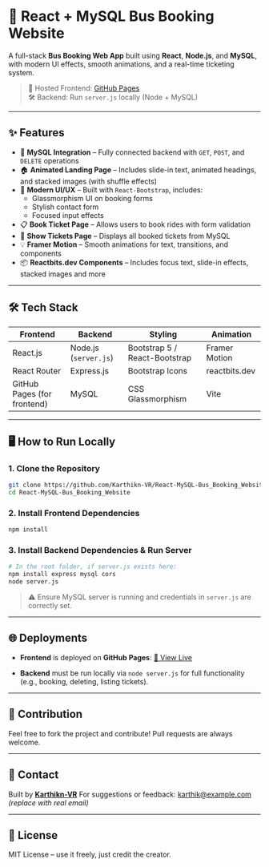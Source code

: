 # 🚌 React + MySQL Bus Booking Website

A full-stack **Bus Booking Web App** built using **React**, **Node.js**, and **MySQL**, with modern UI effects, smooth animations, and a real-time ticketing system.

> 🚀 Hosted Frontend: [GitHub Pages](https://karthikn-vr.github.io/React-MySQL-Bus_Booking_Website/)  
> 🛠 Backend: Run `server.js` locally (Node + MySQL)

---

## ✨ Features

- 🔐 **MySQL Integration** – Fully connected backend with `GET`, `POST`, and `DELETE` operations
- 🏠 **Animated Landing Page** – Includes slide-in text, animated headings, and stacked images (with shuffle effects)
- 🎨 **Modern UI/UX** – Built with `React-Bootstrap`, includes:
  - Glassmorphism UI on booking forms
  - Stylish contact form
  - Focused input effects
- 📋 **Book Ticket Page** – Allows users to book rides with form validation
- 🎫 **Show Tickets Page** – Displays all booked tickets from MySQL
- 💡 **Framer Motion** – Smooth animations for text, transitions, and components
- 📦 **Reactbits.dev Components** – Includes focus text, slide-in effects, stacked images and more

---

## 🛠 Tech Stack

| Frontend        | Backend       | Styling         | Animation      |
|----------------|---------------|-----------------|----------------|
| React.js        | Node.js (`server.js`) | Bootstrap 5 / React-Bootstrap | Framer Motion |
| React Router    | Express.js    | Bootstrap Icons | reactbits.dev |
| GitHub Pages (for frontend) | MySQL        | CSS Glassmorphism | Vite |

---

## 🖥 How to Run Locally

### 1. Clone the Repository

```bash
git clone https://github.com/Karthikn-VR/React-MySQL-Bus_Booking_Website.git
cd React-MySQL-Bus_Booking_Website
````

### 2. Install Frontend Dependencies

```bash
npm install
```

### 3. Install Backend Dependencies & Run Server

```bash
# In the root folder, if server.js exists here:
npm install express mysql cors
node server.js
```

> ⚠️ Ensure MySQL server is running and credentials in `server.js` are correctly set.

---

## 🌐 Deployments

* **Frontend** is deployed on **GitHub Pages**:
  [🔗 View Live](https://karthikn-vr.github.io/React-MySQL-Bus_Booking_Website/)

* **Backend** must be run locally via `node server.js` for full functionality (e.g., booking, deleting, listing tickets).

---

## 🤝 Contribution

Feel free to fork the project and contribute! Pull requests are always welcome.

---

## 📧 Contact

Built by **[Karthikn-VR](https://github.com/Karthikn-VR)**
For suggestions or feedback: [karthik@example.com](mailto:karthik@example.com) *(replace with real email)*

---

## 📄 License

MIT License – use it freely, just credit the creator.

